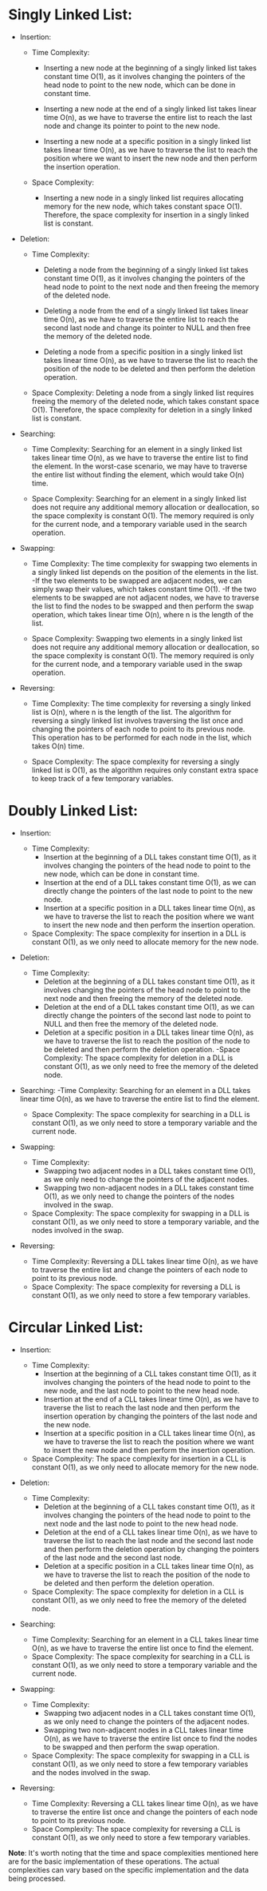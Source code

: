 # Singly Linked List:
- Insertion:
    - Time Complexity:
        - Inserting a new node at the beginning of a singly linked list takes constant time O(1), as it involves changing the pointers of the head node to point to the new node, which can be done in constant time.

        - Inserting a new node at the end of a singly linked list takes linear time O(n), as we have to traverse the entire list to reach the last node and change its pointer to point to the new node.

        - Inserting a new node at a specific position in a singly linked list takes linear time O(n), as we have to traverse the list to reach the position where we want to insert the new node and then perform the insertion operation.

    - Space Complexity:
        - Inserting a new node in a singly linked list requires allocating memory for the new node, which takes constant space O(1). Therefore, the space complexity for insertion in a singly linked list is constant.

- Deletion:
    - Time Complexity:
        - Deleting a node from the beginning of a singly linked list takes constant time O(1), as it involves changing the pointers of the head node to point to the next node and then freeing the memory of the deleted node.

        - Deleting a node from the end of a singly linked list takes linear time O(n), as we have to traverse the entire list to reach the second last node and change its pointer to NULL and then free the memory of the deleted node.

        - Deleting a node from a specific position in a singly linked list takes linear time O(n), as we have to traverse the list to reach the position of the node to be deleted and then perform the deletion operation.

    - Space Complexity: Deleting a node from a singly linked list requires freeing the memory of the deleted node, which takes constant space O(1). Therefore, the space complexity for deletion in a singly linked list is constant.

- Searching:
    - Time Complexity: Searching for an element in a singly linked list takes linear time O(n), as we have to traverse the entire list to find the element. In the worst-case scenario, we may have to traverse the entire list without finding the element, which would take O(n) time.

    - Space Complexity: Searching for an element in a singly linked list does not require any additional memory allocation or deallocation, so the space complexity is constant O(1). The memory required is only for the current node, and a temporary variable used in the search operation.

- Swapping:
    - Time Complexity: The time complexity for swapping two elements in a singly linked list depends on the position of the elements in the list.
        -If the two elements to be swapped are adjacent nodes, we can simply swap their values, which takes constant time O(1).
        -If the two elements to be swapped are not adjacent nodes, we have to traverse the list to find the nodes to be swapped and then perform the swap operation, which takes linear time O(n), where n is the length of the list.

    - Space Complexity: Swapping two elements in a singly linked list does not require any additional memory allocation or deallocation, so the space complexity is constant O(1). The memory required is only for the current node, and a temporary variable used in the swap operation.

- Reversing:
    - Time Complexity: The time complexity for reversing a singly linked list is O(n), where n is the length of the list. The algorithm for reversing a singly linked list involves traversing the list once and changing the pointers of each node to point to its previous node. This operation has to be performed for each node in the list, which takes O(n) time.

    - Space Complexity: The space complexity for reversing a singly linked list is O(1), as the algorithm requires only constant extra space to keep track of a few temporary variables.


# Doubly Linked List:
- Insertion: 
    - Time Complexity: 
        - Insertion at the beginning of a DLL takes constant time O(1), as it involves changing the pointers of the head node to point to the new node, which can be done in constant time.
        - Insertion at the end of a DLL takes constant time O(1), as we can directly change the pointers of the last node to point to the new node.
        - Insertion at a specific position in a DLL takes linear time O(n), as we have to traverse the list to reach the position where we want to insert the new node and then perform the insertion operation.
    - Space Complexity: The space complexity for insertion in a DLL is constant O(1), as we only need to allocate memory for the new node.
    
- Deletion: 
    - Time Complexity: 
        - Deletion at the beginning of a DLL takes constant time O(1), as it involves changing the pointers of the head node to point to the next node and then freeing the memory of the deleted node.
        - Deletion at the end of a DLL takes constant time O(1), as we can directly change the pointers of the second last node to point to NULL and then free the memory of the deleted node.
        - Deletion at a specific position in a DLL takes linear time O(n), as we have to traverse the list to reach the position of the node to be deleted and then perform the deletion operation.
    -Space Complexity:  The space complexity for deletion in a DLL is constant O(1), as we only need to free the memory of the deleted node.
    
- Searching: 
    -Time Complexity: Searching for an element in a DLL takes linear time O(n), as we have to traverse the entire list to find the element.
    - Space Complexity: The space complexity for searching in a DLL is constant O(1), as we only need to store a temporary variable and the current node.

- Swapping:
    - Time Complexity: 
        - Swapping two adjacent nodes in a DLL takes constant time O(1), as we only need to change the pointers of the adjacent nodes.
        - Swapping two non-adjacent nodes in a DLL takes constant time O(1), as we only need to change the pointers of the nodes involved in the swap.
    - Space Complexity: The space complexity for swapping in a DLL is constant O(1), as we only need to store a temporary variable, and the nodes involved in the swap.

- Reversing:
    - Time Complexity: Reversing a DLL takes linear time O(n), as we have to traverse the entire list and change the pointers of each node to point to its previous node.
    - Space Complexity: The space complexity for reversing a DLL is constant O(1), as we only need to store a few temporary variables.

# Circular Linked List:
- Insertion:
    - Time Complexity:
        - Insertion at the beginning of a CLL takes constant time O(1), as it involves changing the pointers of the head node to point to the new node, and the last node to point to the new head node.
        - Insertion at the end of a CLL takes linear time O(n), as we have to traverse the list to reach the last node and then perform the insertion operation by changing the pointers of the last node and the new node.
        - Insertion at a specific position in a CLL takes linear time O(n), as we have to traverse the list to reach the position where we want to insert the new node and then perform the insertion operation.
    - Space Complexity: The space complexity for insertion in a CLL is constant O(1), as we only need to allocate memory for the new node.

- Deletion:
    - Time Complexity:
        - Deletion at the beginning of a CLL takes constant time O(1), as it involves changing the pointers of the head node to point to the next node and the last node to point to the new head node.
        - Deletion at the end of a CLL takes linear time O(n), as we have to traverse the list to reach the last node and the second last node and then perform the deletion operation by changing the pointers of the last node and the second last node.
        - Deletion at a specific position in a CLL takes linear time O(n), as we have to traverse the list to reach the position of the node to be deleted and then perform the deletion operation.
    - Space Complexity: The space complexity for deletion in a CLL is constant O(1), as we only need to free the memory of the deleted node.

- Searching: 
    - Time Complexity: Searching for an element in a CLL takes linear time O(n), as we have to traverse the entire list once to find the element.
    - Space Complexity: The space complexity for searching in a CLL is constant O(1), as we only need to store a temporary variable and the current node.

- Swapping:
    - Time Complexity: 
        - Swapping two adjacent nodes in a CLL takes constant time O(1), as we only need to change the pointers of the adjacent nodes.
        - Swapping two non-adjacent nodes in a CLL takes linear time O(n), as we have to traverse the entire list once to find the nodes to be swapped and then perform the swap operation.
    - Space Complexity: The space complexity for swapping in a CLL is constant O(1), as we only need to store a few temporary variables and the nodes involved in the swap.

- Reversing:
    - Time Complexity: Reversing a CLL takes linear time O(n), as we have to traverse the entire list once and change the pointers of each node to point to its previous node.
    - Space Complexity: The space complexity for reversing a CLL is constant O(1), as we only need to store a few temporary variables.

**Note**: It's worth noting that the time and space complexities mentioned here are for the basic implementation of these operations. The actual complexities can vary based on the specific implementation and the data being processed.
